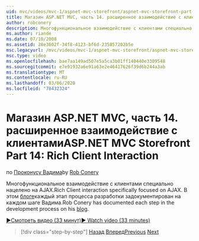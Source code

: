 ```yaml
---
uid: mvc/videos/mvc-1/aspnet-mvc-storefront/aspnet-mvc-storefront-part-14-rich-client-interaction
title: Магазин ASP.NET MVC, часть 14. расширенное взаимодействие с клиентами | Документация Майкрософт
author: robconery
description: Многофункциональное взаимодействие с клиентами специально нацелено на AJAX. В этом блоге каждый этап процесса разработки задокументирован на каждом шаге Вадима.
ms.author: riande
ms.date: 07/10/2008
ms.assetid: 28e3602f-34f8-4123-bf6d-235857202b5e
msc.legacyurl: /mvc/videos/mvc-1/aspnet-mvc-storefront/aspnet-mvc-storefront-part-14-rich-client-interaction
msc.type: video
ms.openlocfilehash: bae7aa149ad507e5a5ca3b01ff140440e3309548
ms.sourcegitcommit: e7e91932a6e91a63e2e46417626f39d6b244a3ab
ms.translationtype: MT
ms.contentlocale: ru-RU
ms.lasthandoff: 03/06/2020
ms.locfileid: "78432324"
---
```

# <a name="aspnet-mvc-storefront-part-14-rich-client-interaction"></a><span data-ttu-id="5aa68-104">Магазин ASP.NET MVC, часть 14. расширенное взаимодействие с клиентами</span><span class="sxs-lookup"><span data-stu-id="5aa68-104">ASP.NET MVC Storefront Part 14: Rich Client Interaction</span></span>

<span data-ttu-id="5aa68-105">по [Проконусу Вадима](https://github.com/robconery)</span><span class="sxs-lookup"><span data-stu-id="5aa68-105">by [Rob Conery](https://github.com/robconery)</span></span>

<span data-ttu-id="5aa68-106">Многофункциональное взаимодействие с клиентами специально нацелено на AJAX.</span><span class="sxs-lookup"><span data-stu-id="5aa68-106">Rich Client interaction specifically focused on AJAX.</span></span> <span data-ttu-id="5aa68-107">В этом [блоге](http://blog.wekeroad.com/mvc-storefront/mvcstore-part-14/)каждый этап процесса разработки задокументирован на каждом шаге Вадима.</span><span class="sxs-lookup"><span data-stu-id="5aa68-107">Rob Conery has documented each step in the development process on his [blog](http://blog.wekeroad.com/mvc-storefront/mvcstore-part-14/).</span></span>

[<span data-ttu-id="5aa68-108">&#9654;Смотреть видео (33 минут)</span><span class="sxs-lookup"><span data-stu-id="5aa68-108">&#9654; Watch video (33 minutes)</span></span>](https://channel9.msdn.com/Blogs/ASP-NET-Site-Videos/aspnet-mvc-storefront-part-14-rich-client-interaction)

> [!div class="step-by-step"]
> <span data-ttu-id="5aa68-109">[Назад](aspnet-mvc-storefront-part-13-dependency-injection.md)
> [Вперед](aspnet-mvc-storefront-part-15-public-code-review.md)</span><span class="sxs-lookup"><span data-stu-id="5aa68-109">[Previous](aspnet-mvc-storefront-part-13-dependency-injection.md)
[Next](aspnet-mvc-storefront-part-15-public-code-review.md)</span></span>
